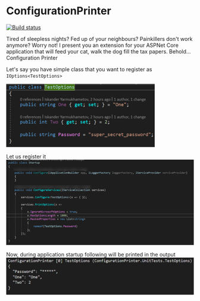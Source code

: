 # ConfigurationPrinter

[![Build status](https://ci.appveyor.com/api/projects/status/v8c8qjqla1dve1j9?svg=true)](https://ci.appveyor.com/project/nomailme/configurationprinter)

Tired of sleepless nights? Fed up of your neighbours? Painkillers don't work anymore? Worry not! I present you an extension for your ASPNet Core application that will feed your cat, walk the dog fill the tax papers. Behold... Configuration Printer

Let's say you have simple class that you want to register as `IOptions<TestOptions>`

![ExampleOptionsClass](https://github.com/nomailme/ConfigurationPrinter/blob/master/docs/assets/example.png)

Let us register it
![Registration](https://github.com/nomailme/ConfigurationPrinter/blob/master/docs/assets/usage.png)

Now, during application startup following will be printed in the output
![Output](https://github.com/nomailme/ConfigurationPrinter/blob/master/docs/assets/log_output.png)
